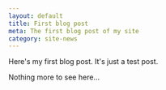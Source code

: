 ```yaml
---
layout: default
title: First blog post
meta: The first blog post of my site
category: site-news
---
```

Here's my first blog post. It's just a test post.

Nothing more to see here...
